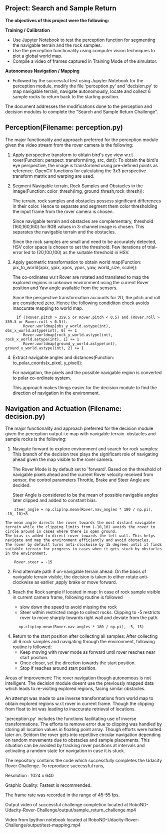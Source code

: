 ## Project: Search and Sample Return
**The objectives of this project were the following:**  

**Training / Calibration**  
* Use Jupyter Notebook to test the perception function for segmenting the navigable terrain and the rock samples.
* Use the perception functionality using computer vision techniques to plot a global world map.
* Compile a video of frames captured in Training Mode of the simulator.

**Autonomous Navigation / Mapping**
* Followed by the successful test using Jupyter Notebook for the perception module, modify the file 'perception.py' and 'decision.py' to map navigable terrain, navigate autonomously, locate and collect 6 sample rocks to return back to the starting position.


The document addresses the modifications done to the perception and decision modules to complete the "Search and Sample Return Challenge".


## Perception(Filename: perception.py)

The major functionality and approach preferred for the perception module given the video stream from the rover camera is the following:

1. Apply perspective transform to obtain bird's eye view w.r.t rover(Function: perspect_transform(img, src, dst)):
    To obtain the bird's eye perspective, the image is transformed using pre-defined points as reference.
    OpenCV functions for calculating the 3x3 perspective transform matrix and warping are used.
    
2. Segment Navigable terrain, Rock Samples and Obstacles in the image(Function: color_thresh(img, ground_thresh,rock_thresh)):
    
    The terrain, rock samples and obstacles possess significant differences in their color. Hence to separate and segment them color thresholding the input frame from the rover camera is chosen.
    
    Since navigable terrain and obstacles are complementary, threshold (160,160,160) for RGB values in 3-channel image is chosen. This separates the navigable terrain and the obstacles.
    
    Since the rock samples are small and need to be accurately detected, HSV color space is chosen to set the threshold. Few iterations of trial-error led to (20,100,100) as the suitable threshold in HSV.

3. Apply geometric transformation to obtain world map(Function: pix_to_world(xpix, ypix, xpos, ypos, yaw, world_size, scale)):
    
    The co-ordinates w.r.t Rover are rotated and translated to map the explored regions in unknown environment using the current Rover position and Yaw angle available from the sensors.
    
    Since the perspective transformation accounts for 2D, the pitch and roll are considered zero. Hence the following condiditon check avoids inaccurate mapping to world map.
```     
     if ((Rover.pitch > 359.5 or Rover.pitch < 0.5) and (Rover.roll > 359.5 or Rover.roll < 0.5)):
        Rover.worldmap[obs_y_world.astype(int), obs_x_world.astype(int), 0] += 1
        Rover.worldmap[rock_y_world.astype(int), rock_x_world.astype(int), 1] += 1
        Rover.worldmap[ground_y_world.astype(int), ground_x_world.astype(int), 2] += 1
```
 
 4. Extract navigable angles and distances(Function: to_polar_coords(x_pixel, y_pixel)):
    
    For navigation, the pixels and the possible navigable region is converted to polar co-ordinate system.
    
    This approach makes things easier for the decision module to find the direction of navigation in the environment.

## Navigation and Actuation (Filename: decision.py)

The major functionality and approach preferred for the decision module given the perception output i.e map with navigable terrain. obstacles and sample rocks is the following:

1. Navigate forward to explore environment and search for rock samples:
    This branch of the decision tree plays the significant role of navigating ahead given the map visible to the rover camera. 
    
    The Rover Mode is by default set to 'forward'. Based on the threshold of navigable pixels ahead and the current Rover velocity received from sensor, the control parameters Throttle, Brake and Steer Angle are decided.
    
    Steer Angle is considered to be the mean of possible navigable angles later clipped and added to constant bias.
```  
    steer_angle = np.clip(np.mean(Rover.nav_angles * 180 / np.pi), -10, 10)+8
```
    The mean angle directs the rover towards the most distant navigable terrain while the clipping limits from (-10,10) avoids the rover to circle around in cases where there is open ground.
    The bias is added to direct rover towards the left wall. This helps navigate and map the environment efficiently and avoid obstacles.
    The rover by default turns anti-clockwise by 15 degrees until it finds suitable terrain for progress in cases when it gets stuck by obstacles in the environment.

```
    Rover.steer = -15
```
2. Find alternate path if un-navigable terrain ahead:
    On the basis of navigable terrain visible, the decision is taken to either rotate anti-clockwise as earlier ,apply brake or move forward. 

3. Reach the Rock sample if located in map:
    In case of rock sample visible in current camera frame, following routine is followed 
    - slow down the speed to avoid missing the rock
    - Steer within restricted range to collect rocks. Clipping to -5 restricts rover to move sharply towards right wall and deviate from the path. 
```    
      np.clip(np.mean(Rover.nav_angles * 180 / np.pi), -5, 15)
```

4. Return to the start position after collecting all samples:
    After collecting all 6 rock samples and navigating through the environment, following routine is followed:
    - Keep moving with rover mode as forward until rover reaches near start position.
    - Once closer, set the direction towards the start position.
    - Stop if reaches around start position.

Areas of improvement:
    The rover navigation though autonomous is not intelligent. The decision module doesnt use the previously mapped data which leads to re-visiting explored regions, facing similar obstacles.

An attempt was made to use inverse transformations from world map to obtain explored regions w.r.t rover in current frame. Though the clipping from float to int was leading to inaccurate retrieval of locations.

'perception.py' includes the functions facilitating use of inverse transformations. The efforts to remove error due to clipping was handled by storing all location values in floating point array. Though efforts were halted later on.
    Seldom the rover gets into repetitive circular navigation depending on random movements due to obstacles and sample placements. This situation can be avoided by tracking rover positions at intervals and activating a random state for navigation in case it is stuck.


The repository contains the code which successfully completes the Udacity Rover Challenge. To reproduce successful runs, 

Resolution : 1024 x 640

Graphic Quality: Fastest is recommended.

The frame rate was recorded in the range of 45-55 fps. 

Output video of successful challenge completion located at RoboND-Udacity-Rover-Challenge/output/sample_return_challenge.mp4

Video from Ipython notebook located at RoboND-Udacity-Rover-Challenge/output/test-mapping.mp4

